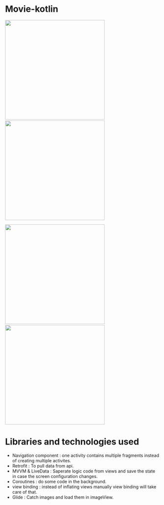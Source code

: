 # Movie-kotlin


<img src="https://github.com/RamazanAksoy/Movie-kotlin/assets/61667679/4160ff4e-cae2-42bf-9faf-50058dcf177c" width="324">&nbsp;&nbsp;&nbsp;&nbsp;&nbsp;&nbsp;&nbsp;&nbsp;&nbsp;&nbsp;&nbsp;&nbsp;&nbsp;&nbsp;&nbsp;&nbsp;
<img src="https://github.com/RamazanAksoy/Movie-kotlin/assets/61667679/e6f3e5f6-aa81-4f34-99bc-e650cabbd6a8" width="324">


<img src="https://github.com/RamazanAksoy/Movie-kotlin/assets/61667679/2cf716ce-e39d-4003-a85a-8e619a55d2c5" width="324">&nbsp;&nbsp;&nbsp;&nbsp;&nbsp;&nbsp;&nbsp;&nbsp;&nbsp;&nbsp;&nbsp;&nbsp;&nbsp;&nbsp;&nbsp;&nbsp;
<img src="https://github.com/RamazanAksoy/Movie-kotlin/assets/61667679/b0f079b9-8d27-45a8-9ffd-9ef1b3285430" width="324">


# Libraries and technologies used
- Navigation component : one activity contains multiple fragments instead of creating multiple activites.
- Retrofit : To pull data from api.
- MVVM & LiveData : Saperate logic code from views and save the state in case the screen configuration changes.
- Coroutines : do some code in the background.
- view binding : instead of inflating views manually view binding will take care of that.
- Glide : Catch images and load them in imageView.
